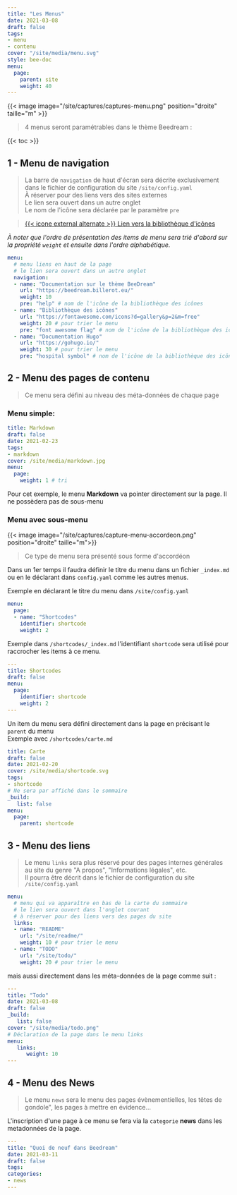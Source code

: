 ```yaml
---
title: "Les Menus"
date: 2021-03-08
draft: false
tags:
- menu
- contenu
cover: "/site/media/menu.svg"
style: bee-doc
menu:
  page:
    parent: site
    weight: 40
---
```

<!--more-->
{{< image image="/site/captures/captures-menu.png" position="droite" taille="m" >}}
>4 menus seront paramétrables dans le thème Beedream :

{{< toc >}}

## 1 - Menu de navigation
>La barre de `navigation` de haut d'écran sera décrite exclusivement dans le fichier de configuration du site `/site/config.yaml`  
À réserver pour des liens vers des sites externes  
Le lien sera ouvert dans un autre onglet  
Le nom de l'icône sera déclarée par le paramètre `pre`

> <a href="https://fomantic-ui.com/elements/icon.html" target="_blank">{{< icone external alternate >}} Lien vers la bibliothèque d'icônes</a>

*À noter que l'ordre de présentation des items de menu sera trié d'abord sur la propriété `weight` et ensuite dans l'ordre alphabétique.*

```yaml
menu:
  # menu liens en haut de la page
  # le lien sera ouvert dans un autre onglet
  navigation:  
  - name: "Documentation sur le thème BeeDream"
    url: "https://beedream.billerot.eu/"
    weight: 10
    pre: "help" # nom de l'icône de la bibliothèque des icônes
  - name: "Bibliothèque des icônes"
    url: "https://fontawesome.com/icons?d=gallery&p=2&m=free"
    weight: 20 # pour trier le menu
    pre: "font awesome flag" # nom de l'icône de la bibliothèque des icônes
  - name: "Documentation Hugo"
    url: "https://gohugo.io/"
    weight: 30 # pour trier le menu
    pre: "hospital symbol" # nom de l'icône de la bibliothèque des icônes
```

## 2 - Menu des pages de contenu

> Ce menu sera défini au niveau des méta-données de chaque page

### Menu simple:
```yaml
title: Markdown
draft: false 
date: 2021-02-23
tags:
- markdown
cover: /site/media/markdown.jpg
menu:
  page:
    weight: 1 # tri
```
Pour cet exemple, le menu **Markdown** va pointer directement sur la page.
Il ne possèdera pas de sous-menu

### Menu avec sous-menu
{{< image image="/site/captures/capture-menu-accordeon.png" position="droite"  taille="m">}}
> Ce type de menu sera présenté sous forme d'accordéon

Dans un 1er temps il faudra définir le titre du menu dans un fichier `_index.md` ou en le déclarant dans `config.yaml` comme les autres menus.

Exemple en déclarant le titre du menu dans `/site/config.yaml`
```yaml
menu: 
  page:
  - name: "Shortcodes"
    identifier: shortcode
    weight: 2
```

Exemple dans `/shortcodes/_index.md` l'identifiant `shortcode` sera utilisé pour raccrocher les items à ce menu.
```yaml
---
title: Shortcodes
draft: false 
menu: 
  page:
    identifier: shortcode
    weight: 2
---
```
Un item du menu sera défini directement dans la page en précisant le `parent` du menu   
Exemple avec `/shortcodes/carte.md`
```yaml
title: Carte
draft: false 
date: 2021-02-20 
cover: /site/media/shortcode.svg
tags:
- shortcode
# Ne sera par affiché dans le sommaire
_build:
   list: false
menu: 
  page:
    parent: shortcode
```

## 3 - Menu des liens
> Le menu `links` sera plus réservé pour des pages internes générales au site du genre "A propos", "Informations légales", etc.  
Il pourra être décrit dans le fichier de configuration du site `/site/config.yaml`

```yaml
menu:
  # menu qui va apparaître en bas de la carte du sommaire
  # le lien sera ouvert dans l'onglet courant
  # à réserver pour des liens vers des pages du site
  links: 
  - name: "README"
    url: "/site/readme/"
    weight: 10 # pour trier le menu
  - name: "TODO"
    url: "/site/todo/"
    weight: 20 # pour trier le menu
```

mais aussi directement dans les méta-données de la page comme suit :

```yaml
---
title: "Todo"
date: 2021-03-08
draft: false
_build:
   list: false
cover: "/site/media/todo.png"
# Déclaration de la page dans le menu links
menu:
   links:
      weight: 10
---
```

## 4 - Menu des News
> Le menu `news` sera le menu des pages évènementielles, les têtes de gondole", les pages à mettre en évidence...

L'inscription d'une page à ce menu se fera via la `categorie` **news** dans les metadonnées de la page.

```yaml
---
title: "Quoi de neuf dans Beedream"
date: 2021-03-11
draft: false
tags:
categories:
- news
---
```
